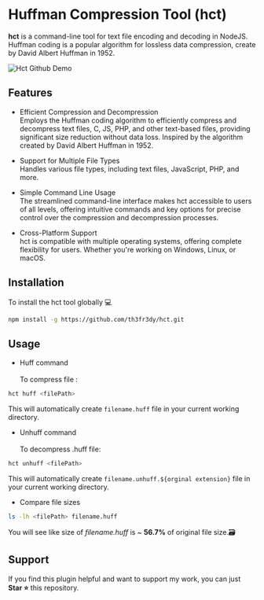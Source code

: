 
# Huffman Compression Tool (hct)

**hct** is a command-line tool for text file encoding and decoding in NodeJS.<br>
Huffman coding is a popular algorithm for lossless data compression, create by David Albert Huffman in 1952.

![Hct Github Demo](./assets/hct-github-demo.gif)

## Features

- Efficient Compression and Decompression<br>
Employs the Huffman coding algorithm to efficiently compress and decompress text files, C, JS, PHP, and other text-based files, providing significant size reduction without data loss. Inspired by the algorithm created by David Albert Huffman in 1952.

- Support for Multiple File Types<br>
Handles various file types, including text files, JavaScript, PHP, and more.

- Simple Command Line Usage<br>
The streamlined command-line interface makes hct accessible to users of all levels, offering intuitive commands and key options for precise control over the compression and decompression processes.

- Cross-Platform Support<br>
hct is compatible with multiple operating systems, offering complete flexibility for users. Whether you're working on Windows, Linux, or macOS.

## Installation

To install the hct tool globally 💻
```bash
npm install -g https://github.com/th3fr3dy/hct.git
```

## Usage

- Huff command<br><br>
To compress file :
```bash
hct huff <filePath>
```
This will automatically create `filename.huff` file in your current working directory.

- Unhuff command<br><br>
To decompress .huff file:
```bash
hct unhuff <filePath>
```
This will automatically create `filename.unhuff.${orginal extension}` file in your current working directory.

- Compare file sizes<br>

```bash
ls -lh <filePath> filename.huff
```
You will see like size of *filename.huff* is ~ **56.7%** of original file size.🗃️

## Support

If you find this plugin helpful and want to support my work, you can just **Star ⭐** this repository.

